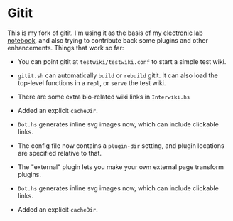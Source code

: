 Gitit
=====

This is my fork of [gitit][1].
I'm using it as the basis of my [electronic lab notebook][2],
and also trying to contribute back some plugins and other
enhancements. Things that work so far:

* You can point gitit at `testwiki/testwiki.conf` to start a
  simple test wiki.

* `gitit.sh` can automatically `build` or  `rebuild` gitit.
  It can also load the top-level functions in a  `repl`,
  or `serve` the test wiki.

* There are some extra bio-related wiki links in `Interwiki.hs`

* Added an explicit `cacheDir`.

* `Dot.hs` generates inline svg images now,
  which can include clickable links.

* The config file now contains a `plugin-dir` setting,
  and plugin locations are specified relative to that.

* The "external" plugin lets you make your own external page transform plugins.

* `Dot.hs` generates inline svg images now,
  which can include clickable links.

* Added an explicit `cacheDir`.


[1]: http://github.com/jgm/gitit
[2]: https://github.com/jefdaj/jeffwiki
